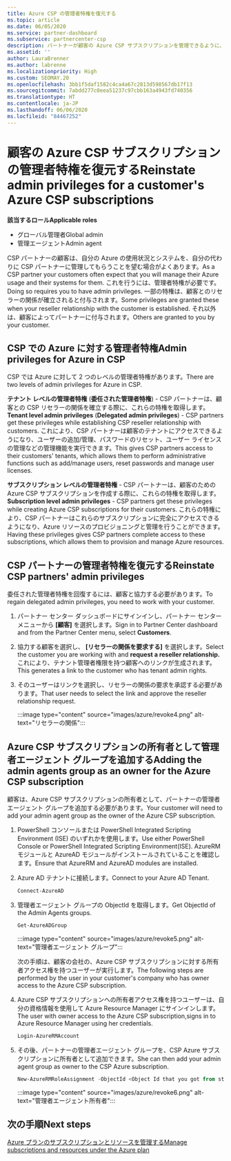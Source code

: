```yaml
---
title: Azure CSP の管理者特権を復元する
ms.topic: article
ms.date: 06/05/2020
ms.service: partner-dashboard
ms.subservice: partnercenter-csp
description: パートナーが顧客の Azure CSP サブスクリプションを管理できるように、顧客がパートナーの管理者特権を復元する方法について説明します。
ms.assetid: ''
author: LauraBrenner
ms.author: labrenne
ms.localizationpriority: High
ms.custom: SEOMAY.20
ms.openlocfilehash: 3bb1f5daf1582c4ca4a67c2813d598567db17f13
ms.sourcegitcommit: 7abdd277c0eea51237c97cbb163a4943fd740356
ms.translationtype: HT
ms.contentlocale: ja-JP
ms.lasthandoff: 06/06/2020
ms.locfileid: "84467252"
---
```

# <a name="reinstate-admin-privileges-for-a-customers-azure-csp-subscriptions"></a><span data-ttu-id="52add-103">顧客の Azure CSP サブスクリプションの管理者特権を復元する</span><span class="sxs-lookup"><span data-stu-id="52add-103">Reinstate admin privileges for a customer's Azure CSP subscriptions</span></span>  

<span data-ttu-id="52add-104">**該当するロール**</span><span class="sxs-lookup"><span data-stu-id="52add-104">**Applicable roles**</span></span>

- <span data-ttu-id="52add-105">グローバル管理者</span><span class="sxs-lookup"><span data-stu-id="52add-105">Global admin</span></span>
- <span data-ttu-id="52add-106">管理エージェント</span><span class="sxs-lookup"><span data-stu-id="52add-106">Admin agent</span></span>

<span data-ttu-id="52add-107">CSP パートナーの顧客は、自分の Azure の使用状況とシステムを、自分の代わりに CSP パートナーに管理してもらうことを望む場合がよくあります。</span><span class="sxs-lookup"><span data-stu-id="52add-107">As a CSP partner your customers often expect that you will manage their Azure usage and their systems for them.</span></span> <span data-ttu-id="52add-108">これを行うには、管理者特権が必要です。</span><span class="sxs-lookup"><span data-stu-id="52add-108">Doing so requires you to have admin privileges.</span></span> <span data-ttu-id="52add-109">一部の特権は、顧客とのリセラーの関係が確立されると付与されます。</span><span class="sxs-lookup"><span data-stu-id="52add-109">Some privileges are granted these when your reseller relationship with the customer is established.</span></span> <span data-ttu-id="52add-110">それ以外は、顧客によってパートナーに付与されます。</span><span class="sxs-lookup"><span data-stu-id="52add-110">Others are granted to you by your customer.</span></span>

## <a name="admin-privileges-for-azure-in-csp"></a><span data-ttu-id="52add-111">CSP での Azure に対する管理者特権</span><span class="sxs-lookup"><span data-stu-id="52add-111">Admin privileges for Azure in CSP</span></span>

<span data-ttu-id="52add-112">CSP では Azure に対して 2 つのレベルの管理者特権があります。</span><span class="sxs-lookup"><span data-stu-id="52add-112">There are two levels of admin privileges for Azure in CSP.</span></span>

<span data-ttu-id="52add-113">**テナント レベルの管理者特権** (**委任された管理者特権**) - CSP パートナーは、顧客との CSP リセラーの関係を確立する際に、これらの特権を取得します。</span><span class="sxs-lookup"><span data-stu-id="52add-113">**Tenant level admin privileges** (**Delegated admin privileges**) -  CSP partners get these privileges while establishing CSP reseller relationship with customers.</span></span> <span data-ttu-id="52add-114">これにより、CSP パートナーは顧客のテナントにアクセスできるようになり、ユーザーの追加/管理、パスワードのリセット、ユーザー ライセンスの管理などの管理機能を実行できます。</span><span class="sxs-lookup"><span data-stu-id="52add-114">This gives CSP partners access to their customers' tenants, which allows them to perform administrative functions such as add/manage users, reset passwords and manage user licenses.</span></span>

<span data-ttu-id="52add-115">**サブスクリプション レベルの管理者特権** - CSP パートナーは、顧客のための Azure CSP サブスクリプションを作成する際に、これらの特権を取得します。</span><span class="sxs-lookup"><span data-stu-id="52add-115">**Subscription level admin privileges** - CSP partners get these privileges while creating Azure CSP subscriptions for their customers.</span></span> <span data-ttu-id="52add-116">これらの特権により、CSP パートナーはこれらのサブスクリプションに完全にアクセスできるようになり、Azure リソースのプロビジョニングと管理を行うことができます。</span><span class="sxs-lookup"><span data-stu-id="52add-116">Having these privileges gives CSP partners complete access to these subscriptions, which allows them to provision and manage Azure resources.</span></span>

## <a name="reinstate-csp-partners-admin-privileges"></a><span data-ttu-id="52add-117">CSP パートナーの管理者特権を復元する</span><span class="sxs-lookup"><span data-stu-id="52add-117">Reinstate CSP partners' admin privileges</span></span>

<span data-ttu-id="52add-118">委任された管理者特権を回復するには、顧客と協力する必要があります。</span><span class="sxs-lookup"><span data-stu-id="52add-118">To regain delegated admin privileges, you need to work with your customer.</span></span>

1. <span data-ttu-id="52add-119">パートナー センター ダッシュボードにサインインし、パートナー センター メニューから **[顧客]** を選択します。</span><span class="sxs-lookup"><span data-stu-id="52add-119">Sign in to Partner Center dashboard and from the Partner Center menu, select **Customers**.</span></span>

2. <span data-ttu-id="52add-120">協力する顧客を選択し、 **[リセラーの関係を要求する]** を選択します。</span><span class="sxs-lookup"><span data-stu-id="52add-120">Select the customer you are working with and **request a reseller relationship.**</span></span> <span data-ttu-id="52add-121">これにより、テナント管理者権限を持つ顧客へのリンクが生成されます。</span><span class="sxs-lookup"><span data-stu-id="52add-121">This generates a link to the customer who has tenant admin rights.</span></span>

3. <span data-ttu-id="52add-122">そのユーザーはリンクを選択し、リセラーの関係の要求を承認する必要があります。</span><span class="sxs-lookup"><span data-stu-id="52add-122">That user needs to select the link and approve the reseller relationship request.</span></span>

   :::image type="content" source="images/azure/revoke4.png" alt-text="リセラーの関係":::

## <a name="adding-the-admin-agents-group-as-an-owner-for-the-azure-csp-subscription"></a><span data-ttu-id="52add-124">Azure CSP サブスクリプションの所有者として管理者エージェント グループを追加する</span><span class="sxs-lookup"><span data-stu-id="52add-124">Adding the admin agents group as an owner for the Azure CSP subscription</span></span>

<span data-ttu-id="52add-125">顧客は、Azure CSP サブスクリプションの所有者として、パートナーの管理者エージェント グループを追加する必要があります。</span><span class="sxs-lookup"><span data-stu-id="52add-125">Your customer will need to add your admin agent group as the owner of the Azure CSP subscription.</span></span>

1. <span data-ttu-id="52add-126">PowerShell コンソールまたは PowerShell Integrated Scripting Environment (ISE) のいずれかを使用します。</span><span class="sxs-lookup"><span data-stu-id="52add-126">Use either PowerShell Console or PowerShell Integrated Scripting Environment(ISE).</span></span> <span data-ttu-id="52add-127">AzureRM モジュールと AzureAD モジュールがインストールされていることを確認します。</span><span class="sxs-lookup"><span data-stu-id="52add-127">Ensure that AzureRM and AzureAD modules are installed.</span></span>

2. <span data-ttu-id="52add-128">Azure AD テナントに接続します。</span><span class="sxs-lookup"><span data-stu-id="52add-128">Connect to your Azure AD Tenant.</span></span>

   ```powershell
   Connect-AzureAD
   ```

3. <span data-ttu-id="52add-129">管理者エージェント グループの ObjectId を取得します。</span><span class="sxs-lookup"><span data-stu-id="52add-129">Get ObjectId of the Admin Agents groups.</span></span>

   ```powershell
   Get-AzureADGroup
   ```

   :::image type="content" source="images/azure/revoke5.png" alt-text="管理者エージェント グループ":::

   <span data-ttu-id="52add-131">次の手順は、顧客の会社の、Azure CSP サブスクリプションに対する所有者アクセス権を持つユーザーが実行します。</span><span class="sxs-lookup"><span data-stu-id="52add-131">The following steps are performed by the user in your customer's company who has owner access to the Azure CSP subscription.</span></span>

4. <span data-ttu-id="52add-132">Azure CSP サブスクリプションへの所有者アクセス権を持つユーザーは、自分の資格情報を使用して Azure Resource Manager にサインインします。</span><span class="sxs-lookup"><span data-stu-id="52add-132">The user with owner access to the Azure CSP subscription,signs in to Azure Resource Manager using her credentials.</span></span>

   ```powershell
   Login-AzureRMAccount
   ```

5. <span data-ttu-id="52add-133">その後、パートナーの管理者エージェント グループを、CSP Azure サブスクリプションに所有者として追加できます。</span><span class="sxs-lookup"><span data-stu-id="52add-133">She can then add your admin agent group as owner to the CSP Azure subscription.</span></span>

    ```powershell
    New-AzureRMRoleAssignment -ObjectId <Object Id that you got from step 3> -RoleDefinitionName Owner -Scope "/subscriptions/<SubscriptionId of CSP subscription>"
    ```

   :::image type="content" source="images/azure/revoke6.png" alt-text="管理者エージェント所有者":::

## <a name="next-steps"></a><span data-ttu-id="52add-135">次の手順</span><span class="sxs-lookup"><span data-stu-id="52add-135">Next steps</span></span>

[<span data-ttu-id="52add-136">Azure プランのサブスクリプションとリソースを管理する</span><span class="sxs-lookup"><span data-stu-id="52add-136">Manage subscriptions and resources under the Azure plan</span></span>](azure-plan-manage.md)
